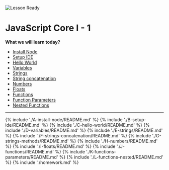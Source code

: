 ![Lesson Ready](https://img.shields.io/badge/status-ready-green.svg)

# JavaScript Core I - 1

**What we will learn today?**

* [Install Node](#install-node)
* [Setup IDE](#setup-ide)
* [Hello World](#hello-world)
* [Variables](#variables)
* [Strings](#strings)
* [String concatenation](#string-concatenation)
* [Numbers](#numbers)
* [Floats](#floats)
* [Functions](#functions)
* [Function Parameters](#function-parameters)
* [Nested Functions](#functions-nested)

---

{% include './A-install-node/README.md' %}
{% include './B-setup-ide/README.md' %}
{% include './C-hello-world/README.md' %}
{% include './D-variables/README.md' %}
{% include './E-strings/README.md' %}
{% include './F-strings-concatenation/README.md' %}
{% include './G-strings-methods/README.md' %}
{% include './H-numbers/README.md' %}
{% include './I-floats/README.md' %}
{% include './J-functions/README.md' %}
{% include './K-functions-parameters/README.md' %}
{% include './L-functions-nested/README.md' %}
{% include './homework.md' %}
